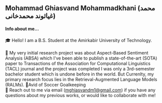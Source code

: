 ## Mohammad Ghiasvand Mohammadkhani (محمد غیاثوند محمدخانی)

#### Info about me...
🎓 Hello! I am a B.S. Student at the Amirkabir University of Technology.<br>
<br>
🔭 My very initial research project was about Aspect-Based Sentiment Analysis (ABSA) which I've been able to publish a state-of-the-art (SOTA) paper to Transactions of the Association for Computational Linguistics (TACL) journal and the project was completed I was only a 3rd-semester bachelor student which is undone before in the world. 
But Currenlty, my primary research focus lies in the Retrieval-Augmented Language Models (RALMs).
🏃Avid of Soccer Goalkeeping
<br>
💬 Reach out to me via email (mghiasvandm1@gmail.com) if you have any questions about my previous works, or would like to collaborate with me!<br>
